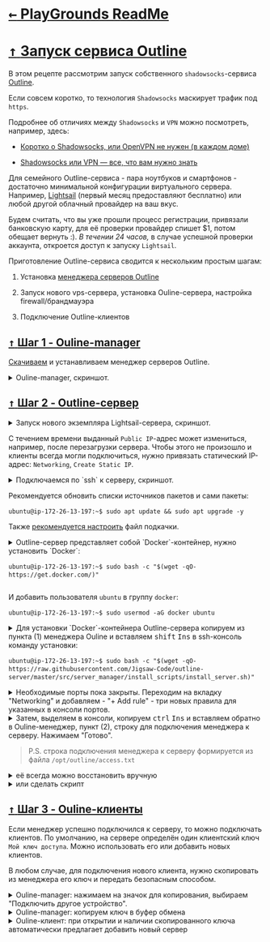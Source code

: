# [ <kbd>←</kbd> PlayGrounds ReadMe](https://github.com/mitmih/PlayGrounds/blob/master/readme.md) <a name="up">[](#up)</a>

# [ <kbd>↑</kbd> ](#up) <a name="h1">[Запуск сервиса Outline](#h1)</a>

В этом рецепте рассмотрим запуск собственного `shadowsocks`-сервиса [Outline](https://getoutline.org/ru/home).

Если совсем коротко, то технология `Shadowsocks` маскирует трафик под `https`.

Подробнее об отличиях между `Shadowsocks` и `VPN` можно посмотреть, например, здесь:

* [Коротко о Shadowsocks, или OpenVPN не нужен (в каждом доме)](https://habr.com/ru/post/358126/)

* [Shadowsocks или VPN — все, что вам нужно знать](https://ru.vpnmentor.com/blog/shadowsocks-или-vpn-все-что-вам-нужно-знать/)

Для семейного Outline-сервиса - пара ноутбуков и смартфонов - достаточно минимальной конфигурации виртуального сервера. Например, [Lightsail](https://lightsail.aws.amazon.com) (первый месяц предоставляют бесплатно) или любой другой облачный провайдер на ваш вкус.

Будем считать, что вы уже прошли процесс регистрации, привязали банковскую карту, для её проверки провайдер спишет $1, потом обещает вернуть :). *В течении 24 часов,* в случае успешной проверки аккаунта, откроется доступ к запуску `Lightsail`.

Приготовление Outline-сервиса сводится к нескольким простым шагам:

1. Установка [менеджера серверов Outline](https://raw.githubusercontent.com/Jigsaw-Code/outline-releases/master/manager/stable/Outline-Manager.exe)

1. Запуск нового vps-сервера, установка Ouline-сервера, настройка firewall/брандмауэра

1. Подключение Outline-клиентов


## [ <kbd>↑</kbd> ](#up) <a name="step1">[Шаг 1 - Ouline-manager](#step1)</a>

[Скачиваем](https://raw.githubusercontent.com/Jigsaw-Code/outline-releases/master/manager/stable/Outline-Manager.exe) и устанавливаем менеджер серверов Outline.

<details>
<summary> Ouline-manager, скриншот. </summary>

![Команда для установки Outline-сервера](03_outline_shadowsocks_server_01_1.png "Команда для установки Outline-сервера")
</details>


## [ <kbd>↑</kbd> ](#up) <a name="step2">[Шаг 2 - Outline-сервер](#step2)</a>

<details>
<summary> Запуск нового экземпляра Lightsail-сервера, скриншот. </summary>

![Для запуска нового экземпляра Lightsail-сервера нажимаем Create instance](03_outline_shadowsocks_server_02_1.png "Для запуска нового экземпляра Lightsail-сервера нажимаем Create instance")
</details>

С течением времени выданный `Public IP`-адрес может измениться, например, после перезагрузки сервера. Чтобы этого не произошло и клиенты всегда могли подключиться, нужно привязать статический IP-адрес: `Networking`, `Create Static IP`.

<details>
<summary> Подключаемся по `ssh` к серверу, скриншот. </summary>

![Для запуска нового экземпляра Lightsail-сервера нажимаем Create instance](03_outline_shadowsocks_server_02_2.png "Для запуска нового экземпляра Lightsail-сервера нажимаем Create instance")
</details>

Рекомендуется обновить списки источников пакетов и сами пакеты:

```console
ubuntu@ip-172-26-13-197:~$ sudo apt update && sudo apt upgrade -y
```

Также [рекомендуется настроить](https://www.digitalocean.com/community/tutorials/how-to-add-swap-space-on-ubuntu-18-04) файл подкачки.

<details>
<summary>Outline-сервер представляет собой `Docker`-контейнер, нужно установить `Docker`:

```console
ubuntu@ip-172-26-13-197:~$ sudo bash -c "$(wget -qO- https://get.docker.com/)"
```
</summary>

```console
# Executing docker install script, commit: 26ff363bcf3b3f5a00498ac43694bf1c7d9ce16c
+ sh -c 'apt-get update -qq >/dev/null'
+ sh -c 'DEBIAN_FRONTEND=noninteractive apt-get install -y -qq apt-transport-https ca-certificates curl >/dev/null'
+ sh -c 'curl -fsSL "https://download.docker.com/linux/ubuntu/gpg" | apt-key add -qq - >/dev/null'
Warning: apt-key output should not be parsed (stdout is not a terminal)
+ sh -c 'echo "deb [arch=amd64] https://download.docker.com/linux/ubuntu bionic stable" > /etc/apt/sources.list.d/docker.list'
+ sh -c 'apt-get update -qq >/dev/null'
+ '[' -n '' ']'
+ sh -c 'apt-get install -y -qq --no-install-recommends docker-ce >/dev/null'
+ sh -c 'docker version'
Client: Docker Engine - Community
 Version:           19.03.8
 API version:       1.40
 Go version:        go1.12.17
 Git commit:        afacb8b7f0
 Built:             Wed Mar 11 01:25:46 2020
 OS/Arch:           linux/amd64
 Experimental:      false

Server: Docker Engine - Community
 Engine:
  Version:          19.03.8
  API version:      1.40 (minimum version 1.12)
  Go version:       go1.12.17
  Git commit:       afacb8b7f0
  Built:            Wed Mar 11 01:24:19 2020
  OS/Arch:          linux/amd64
  Experimental:     false
 containerd:
  Version:          1.2.13
  GitCommit:        7ad184331fa3e55e52b890ea95e65ba581ae3429
 runc:
  Version:          1.0.0-rc10
  GitCommit:        dc9208a3303feef5b3839f4323d9beb36df0a9dd
 docker-init:
  Version:          0.18.0
  GitCommit:        fec3683
If you would like to use Docker as a non-root user, you should now consider
adding your user to the "docker" group with something like:

  sudo usermod -aG docker your-user

Remember that you will have to log out and back in for this to take effect!

WARNING: Adding a user to the "docker" group will grant the ability to run
         containers which can be used to obtain root privileges on the
         docker host.
         Refer to https://docs.docker.com/engine/security/security/#docker-daemon-attack-surface
         for more information.
```

</details>

И добавить пользователя `ubuntu` в группу `docker`:

```console
ubuntu@ip-172-26-13-197:~$ sudo usermod -aG docker ubuntu
```

<details>
<summary>Для установки `Docker`-контейнера Outline-сервера копируем из пункта (1) менеджера Ouline и вставляем <kbd>shift</kbd> <kbd>Ins</kbd> в ssh-консоль команду установки:

```console
ubuntu@ip-172-26-13-197:~$ sudo bash -c "$(wget -qO- https://raw.githubusercontent.com/Jigsaw-Code/outline-server/master/src/server_manager/install_scripts/install_server.sh)"
```
</summary>

```console
ubuntu@ip-172-26-13-197:~$ sudo bash -c "$(wget -qO- https://raw.githubusercontent.com/Jigsaw-Code/outline-server/master/src/server_manager/install_scripts/install_server.sh)"
> Verifying that Docker is installed .......... OK
> Verifying that Docker daemon is running ..... OK
> Creating persistent state dir ............... OK
> Generating secret key ....................... OK
> Generating TLS certificate .................. OK
> Generating SHA-256 certificate fingerprint .. OK
> Writing config .............................. OK
> Starting Shadowbox .......................... OK
> Starting Watchtower ......................... OK
> Waiting for Outline server to be healthy .... OK
> Creating first user ......................... OK
> Adding API URL to config .................... OK
> Checking host firewall ...................... BLOCKED
OK

CONGRATULATIONS! Your Outline server is up and running.

To manage your Outline server, please copy the following line (including curly
brackets) into Step 2 of the Outline Manager interface:

{"apiUrl":"https://15.236.142.214:39415/E20HL-jc_Qm41bgO7ci4mQ","certSha256":"BC023480E79EA4730D0FE8B62C10EBD51966183B727F7FEEC2C148A5DB87060A"}

You won’t be able to access it externally, despite your server being correctly
set up, because there's a firewall (in this machine, your router or cloud
provider) that is preventing incoming connections to ports 39415 and 58398.

Make sure to open the following ports on your firewall, router or cloud provider:
- Management port 39415, for TCP
- Access key port 58398, for TCP and UDP

```

</details>

<details><summary> Необходимые порты пока закрыты. Переходим на вкладку "Networking" и  добавляем - "+ Add rule" - три новых правила для указанных в консоли портов.
</summary>

![Открываем порты](03_outline_shadowsocks_server_02_3.png "Открываем порты")
</details>

<details><summary>Затем, выделяем в консоли, копируем <kbd>ctrl</kbd> <kbd>Ins</kbd> и вставляем обратно в Ouline-менеджер, пункт (2), строку для подключения менеджера к серверу. Нажимаем "Готово".
</summary>

![text](03_outline_shadowsocks_server_02_4.png "text")
</details>

> P.S. строка подключения менеджера к серверу формируется из файла `/opt/outline/access.txt`
<details><summary>её всегда можно восстановить вручную</summary>

```console
ubuntu@ip-172-26-13-197:~$ sudo ls -la /opt/outline/access.txt
-rw-rw---- 1 root root 131 May 17 14:30 /opt/outline/access.txt
ubuntu@ip-172-26-13-197:~$ sudo cat /opt/outline/access.txt
certSha256:BC023480E79EA4730D0FE8B62C10EBD51966183B727F7FEEC2C148A5DB87060A
apiUrl:https://15.236.142.214:39415/E20HL-jc_Qm41bgO7ci4mQ
```
</details>

<details><summary>или сделать скрипт</summary>

Сделаем небольшой исполняемый текстовый файл - скрипт `get_string_for_manager.sh`

```console
ubuntu@ip-172-26-13-197:~$  umask 077 && touch get_string_for_manager.sh && chmod u+x get_string_for_manager.sh && ls -la get_string_for_manager.sh
-rwx------ 1 ubuntu ubuntu 0 May 19 02:55 get_string_for_manager.sh*
ubuntu@ip-172-26-13-197:~$ nano get_string_for_manager.sh
```

Добавим в него несколько строк из `install_server.sh`

```properties
#!/bin/bash

export SHADOWBOX_DIR="${SHADOWBOX_DIR:-/opt/outline}"

readonly ACCESS_CONFIG=${ACCESS_CONFIG:-$SHADOWBOX_DIR/access.txt}

function get_field_value {
    grep "$1" $ACCESS_CONFIG | sed "s/$1://"
}

echo -e "\033[1;32m{\"apiUrl\":\"$(get_field_value apiUrl)\",\"certSha256\":\"$(get_field_value certSha256)\"}\033[0m"
```

Так как читать и менять файл может только `root` и его группа, запускать скрипт нужно под `sudo`:

```console
ubuntu@ip-172-26-13-197:~$ ./get_string_for_manager.sh
grep: /opt/outline/access.txt: Permission denied
grep: /opt/outline/access.txt: Permission denied
{"apiUrl":"","certSha256":""}

ubuntu@ip-172-26-13-197:~$ sudo ./get_string_for_manager.sh
{"apiUrl":"https://15.236.142.214:39415/E20HL-jc_Qm41bgO7ci4mQ","certSha256":"BC023480E79EA4730D0FE8B62C10EBD51966183B727F7FEEC2C148A5DB87060A"}
```
</details>


## [ <kbd>↑</kbd> ](#up) <a name="step3">[Шаг 3 - Ouline-клиенты](#step3)</a>

Если менеджер успешно подключился к серверу, то можно подключать клиентов. По умолчанию, на сервере определён один клиентский ключ `Мой ключ доступа`. Можно использовать его или добавить новых клиентов.

В любом случае, для подключения нового клиента, нужно скопировать из менеджера его ключ и передать безопасным способом.

<details><summary>Ouline-manager: нажимаем на значок для копирования, выбираем "Подключить другое устройство".
</summary>

![Ouline-manager: копируем ключ, первое действие: ](03_outline_shadowsocks_server_03_1.png "Ouline-manager: копируем ключ, первое действие")
</details>

<details><summary>Ouline-manager: копируем ключ в буфер обмена
</summary>

![Ouline-manager: копируем ключ, второе действие](03_outline_shadowsocks_server_03_2.png "Ouline-manager: копируем ключ, второе действие")
</details>

<details><summary>Ouline-клиент: при открытии и наличии скопированного ключа автоматически предлагает добавить новый сервер
</summary>

![Ouline-клиент: добавляем новый сервер через ключ](03_outline_shadowsocks_server_03_3.png "Ouline-клиент: добавляем новый сервер через ключ")
</details>

<!--

<details><summary>
</summary>
</details>

![text](img.png "text")


## [ <kbd>↑</kbd> ](#up) <a name="step1">[Шаг 1 - Устанавливаем WireGuard, разбираемся с серверными ключами шифрования](#step1)</a>

-->
